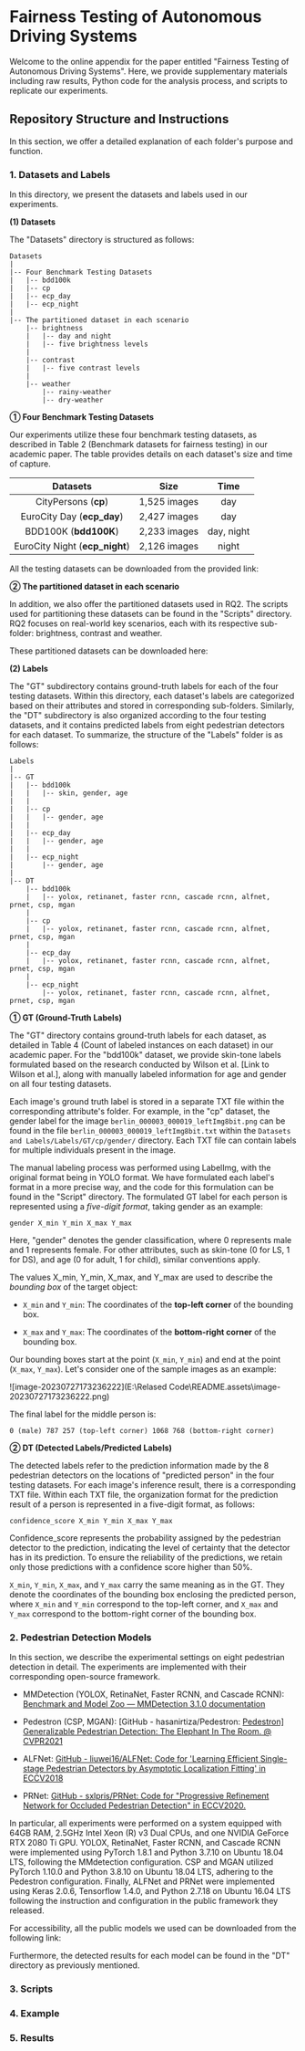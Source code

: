 # Fairness Testing of Autonomous Driving Systems

Welcome to the online appendix for the paper entitled "Fairness Testing of Autonomous Driving Systems". Here, we provide supplementary materials including raw results, Python code for the analysis process, and scripts to replicate our experiments.

## Repository Structure and Instructions

In this section, we offer a detailed explanation of each folder's purpose and function. 

### 1. Datasets and Labels

In this directory, we present the datasets and labels used in our experiments.

**(1) Datasets**

The "Datasets" directory is structured as follows:

```
Datasets
|
|-- Four Benchmark Testing Datasets
|   |-- bdd100k
|   |-- cp
|   |-- ecp_day
|   |-- ecp_night
|
|-- The partitioned dataset in each scenario
    |-- brightness
    |   |-- day and night
    |   |-- five brightness levels
    |
    |-- contrast
    |   |-- five contrast levels
    |
    |-- weather
        |-- rainy-weather
        |-- dry-weather
```



**① Four Benchmark Testing Datasets**

Our experiments utilize these four benchmark testing datasets, as described in Table 2 (Benchmark datasets for fairness testing) in our academic paper. The table provides details on each dataset's size and time of capture.

|            Datasets            |     Size     |    Time    |
| :----------------------------: | :----------: | :--------: |
|      CityPersons (**cp**)      | 1,525 images |    day     |
|   EuroCity Day (**ecp_day**)   | 2,427 images |    day     |
|     BDD100K (**bdd100K**)      | 2,233 images | day, night |
| EuroCity Night (**ecp_night**) | 2,126 images |   night    |

All the testing datasets can be downloaded from the provided link:  

**② The partitioned dataset in each scenario**

In addition, we also offer the partitioned datasets used in RQ2. The scripts used for partitioning these datasets can be found in the "Scripts" directory. RQ2 focuses on real-world key scenarios, each with its respective sub-folder: brightness, contrast and weather.

These partitioned datasets can be downloaded here:

**(2) Labels**

The "GT" subdirectory contains ground-truth labels for each of the four testing datasets. Within this directory, each dataset's labels are categorized based on their attributes and stored in corresponding sub-folders. Similarly, the "DT" subdirectory is also organized according to the four testing datasets, and it contains predicted labels from eight pedestrian detectors for each dataset. To summarize, the structure of the "Labels" folder is as follows:

```
Labels
|
|-- GT
|   |-- bdd100k
|   |   |-- skin, gender, age
|   |
|   |-- cp
|   |   |-- gender, age
|   |
|   |-- ecp_day
|   |   |-- gender, age
|   |
|   |-- ecp_night
|       |-- gender, age
|
|-- DT
    |-- bdd100k
    |   |-- yolox, retinanet, faster rcnn, cascade rcnn, alfnet, prnet, csp, mgan
    |
    |-- cp
    |   |-- yolox, retinanet, faster rcnn, cascade rcnn, alfnet, prnet, csp, mgan
    |
    |-- ecp_day
    |   |-- yolox, retinanet, faster rcnn, cascade rcnn, alfnet, prnet, csp, mgan
    |
    |-- ecp_night
        |-- yolox, retinanet, faster rcnn, cascade rcnn, alfnet, prnet, csp, mgan

```



**① GT  (Ground-Truth Labels)**

The "GT" directory contains ground-truth labels for each dataset, as detailed in Table 4 (Count of labeled instances on each dataset) in our academic paper. For the "bdd100k" dataset, we provide skin-tone labels formulated based on the research conducted by Wilson et al. [Link to Wilson et al.], along with manually labeled  information for age and gender on all four testing datasets. 

Each image's ground truth label is stored in a separate TXT file within the corresponding attribute's folder. For example, in the "cp" dataset, the gender label for the image `berlin_000003_000019_leftImg8bit.png` can be found in the file `berlin_000003_000019_leftImg8bit.txt` within the `Datasets and Labels/Labels/GT/cp/gender/` directory. Each TXT file can contain labels for multiple individuals present in the image.

The manual labeling process was performed using LabelImg, with the original format being in YOLO format. We have formulated each label's format in a more precise way, and the code for this formulation can be found in the "Script" directory. The formulated GT label for each person is represented using a *five-digit format*, taking gender as an example:

`gender X_min Y_min X_max Y_max`

Here, "gender" denotes the gender classification, where 0 represents male and 1 represents female. For other attributes, such as skin-tone (0 for LS, 1 for DS), and age (0 for adult, 1 for child), similar conventions apply.

The values X_min, Y_min, X_max, and Y_max are used to describe the *bounding box* of the target object:

- `X_min` and `Y_min`: The coordinates of the **top-left corner** of the bounding box.

- `X_max` and `Y_max`: The coordinates of the **bottom-right corner** of the bounding box.

Our bounding boxes start at the point (`X_min`, `Y_min`) and end at the point (`X_max`, `Y_max`). Let's consider one of the sample images as an example:

![image-20230727173236222](E:\Relased Code\README.assets\image-20230727173236222.png)

The final label for the middle person is: 

`0 (male) 787 257 (top-left corner) 1068 768 (bottom-right corner)`

**② DT (Detected Labels/Predicted Labels)**

The detected labels refer to the prediction information made by the 8 pedestrian detectors on the locations of "predicted person" in the four testing datasets. For each image's inference result, there is a corresponding TXT file. Within each TXT file, the organization format for the prediction result of a person is represented in a five-digit format, as follows:

`confidence_score X_min Y_min X_max Y_max`

Confidence_score represents the probability assigned by the pedestrian detector to the prediction, indicating the level of certainty that the detector has in its prediction. To ensure the reliability of the predictions, we retain only those predictions with a confidence score higher than 50%. 

`X_min`, `Y_min`, `X_max`, and `Y_max` carry the same meaning as in the GT. They denote the coordinates of the bounding box enclosing the predicted person, where `X_min` and `Y_min` correspond to the top-left corner, and `X_max` and `Y_max` correspond to the bottom-right corner of the bounding box.

### 2. Pedestrian Detection Models

In this section, we describe the experimental settings on eight pedestrian detection in detail. The experiments are implemented with their corresponding open-source framework.

- MMDetection (YOLOX, RetinaNet, Faster RCNN, and Cascade RCNN): [Benchmark and Model Zoo — MMDetection 3.1.0 documentation](https://mmdetection.readthedocs.io/en/stable/model_zoo.html)

- Pedestron (CSP, MGAN): [GitHub - hasanirtiza/Pedestron: [Pedestron\] Generalizable Pedestrian Detection: The Elephant In The Room. @ CVPR2021](https://github.com/hasanirtiza/Pedestron)
- ALFNet: [GitHub - liuwei16/ALFNet: Code for 'Learning Efficient Single-stage Pedestrian Detectors by Asymptotic Localization Fitting' in ECCV2018](https://github.com/liuwei16/ALFNet)
- PRNet: [GitHub - sxlpris/PRNet: Code for "Progressive Refinement Network for Occluded Pedestrian Detection" in ECCV2020.](https://github.com/sxlpris/PRNet)

In particular, all experiments were performed on a system equipped with 64GB RAM, 2.5GHz Intel Xeon (R) v3 Dual CPUs, and one NVIDIA GeForce RTX 2080 Ti GPU. YOLOX, RetinaNet, Faster RCNN, and Cascade RCNN were implemented using PyTorch 1.8.1 and Python 3.7.10 on Ubuntu 18.04 LTS, following the MMdetection configuration. CSP and MGAN utilized PyTorch 1.10.0 and Python 3.8.10 on Ubuntu 18.04 LTS, adhering to the Pedestron configuration. Finally, ALFNet and PRNet  were implemented using Keras 2.0.6, Tensorflow 1.4.0, and Python 2.7.18 on Ubuntu 16.04 LTS following the instruction and configuration in the public framework they released.

For accessibility, all the public models we used can be downloaded from the following link:

Furthermore, the detected results for each model can be found in the "DT" directory as previously mentioned.

### 3. Scripts



### 4. Example



### 5. Results

